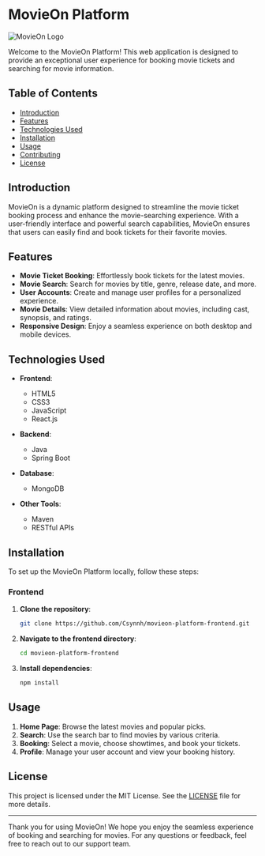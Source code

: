 # MovieOn Platform

![MovieOn Logo](https://movieonplatformbucket.s3.ap-southeast-2.amazonaws.com/icon-movieon.png)

Welcome to the MovieOn Platform! This web application is designed to provide an exceptional user experience for booking movie tickets and searching for movie information.

## Table of Contents

- [Introduction](#introduction)
- [Features](#features)
- [Technologies Used](#technologies-used)
- [Installation](#installation)
- [Usage](#usage)
- [Contributing](#contributing)
- [License](#license)

## Introduction

MovieOn is a dynamic platform designed to streamline the movie ticket booking process and enhance the movie-searching experience. With a user-friendly interface and powerful search capabilities, MovieOn ensures that users can easily find and book tickets for their favorite movies.

## Features

- **Movie Ticket Booking**: Effortlessly book tickets for the latest movies.
- **Movie Search**: Search for movies by title, genre, release date, and more.
- **User Accounts**: Create and manage user profiles for a personalized experience.
- **Movie Details**: View detailed information about movies, including cast, synopsis, and ratings.
- **Responsive Design**: Enjoy a seamless experience on both desktop and mobile devices.

## Technologies Used

- **Frontend**:

  - HTML5
  - CSS3
  - JavaScript
  - React.js

- **Backend**:

  - Java
  - Spring Boot

- **Database**:

  - MongoDB

- **Other Tools**:
  - Maven
  - RESTful APIs

## Installation

To set up the MovieOn Platform locally, follow these steps:

### Frontend

1. **Clone the repository**:

   ```bash
   git clone https://github.com/Csynnh/movieon-platform-frontend.git
   ```

2. **Navigate to the frontend directory**:

   ```bash
   cd movieon-platform-frontend
   ```

3. **Install dependencies**:
   ```bash
   npm install
   ```

## Usage

1. **Home Page**: Browse the latest movies and popular picks.
2. **Search**: Use the search bar to find movies by various criteria.
3. **Booking**: Select a movie, choose showtimes, and book your tickets.
4. **Profile**: Manage your user account and view your booking history.

## License

This project is licensed under the MIT License. See the [LICENSE](LICENSE) file for more details.

---

Thank you for using MovieOn! We hope you enjoy the seamless experience of booking and searching for movies. For any questions or feedback, feel free to reach out to our support team.

